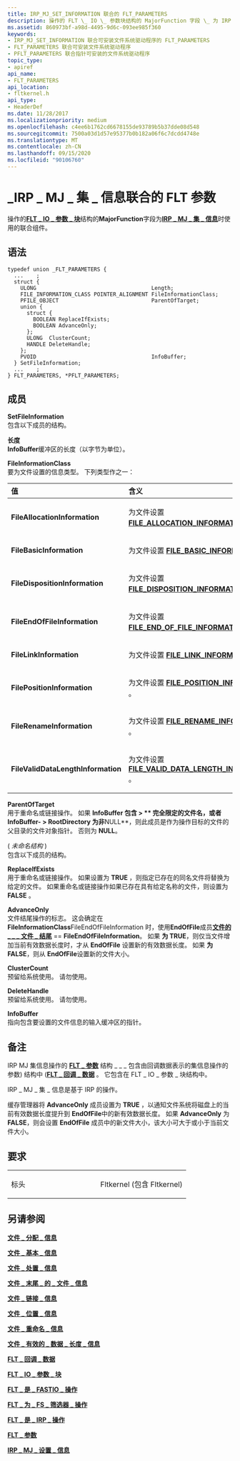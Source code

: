 ```yaml
---
title: IRP_MJ_SET_INFORMATION 联合的 FLT_PARAMETERS
description: 操作的 FLT \_ IO \_ 参数块结构的 MajorFunction 字段 \_ 为 IRP \_ MJ \_ 集 \_ 信息时使用的联合组件。
ms.assetid: 860973bf-a98d-4495-9d6c-093ee985f360
keywords:
- IRP_MJ_SET_INFORMATION 联合可安装文件系统驱动程序的 FLT_PARAMETERS
- FLT_PARAMETERS 联合可安装文件系统驱动程序
- PFLT_PARAMETERS 联合指针可安装的文件系统驱动程序
topic_type:
- apiref
api_name:
- FLT_PARAMETERS
api_location:
- fltkernel.h
api_type:
- HeaderDef
ms.date: 11/28/2017
ms.localizationpriority: medium
ms.openlocfilehash: c4ee6b1762cd6678155de93789b5b37dde08d548
ms.sourcegitcommit: 7500a03d1d57e95377b0b182a06f6c7dcdd4748e
ms.translationtype: MT
ms.contentlocale: zh-CN
ms.lasthandoff: 09/15/2020
ms.locfileid: "90106760"
---
```

# <a name="flt_parameters-for-irp_mj_set_information-union"></a>\_IRP \_ MJ \_ 集 \_ 信息联合的 FLT 参数


操作的[**FLT \_ IO \_ 参数 \_ 块**](/windows-hardware/drivers/ddi/fltkernel/ns-fltkernel-_flt_io_parameter_block)结构的**MajorFunction**字段为[**IRP \_ MJ \_ 集 \_ 信息**](irp-mj-set-information.md)时使用的联合组件。

<a name="syntax"></a>语法
------

```ManagedCPlusPlus
typedef union _FLT_PARAMETERS {
  ...    ;
  struct {
    ULONG                                    Length;
    FILE_INFORMATION_CLASS POINTER_ALIGNMENT FileInformationClass;
    PFILE_OBJECT                             ParentOfTarget;
    union {
      struct {
        BOOLEAN ReplaceIfExists;
        BOOLEAN AdvanceOnly;
      };
      ULONG  ClusterCount;
      HANDLE DeleteHandle;
    };
    PVOID                                    InfoBuffer;
  } SetFileInformation;
  ...    ;
} FLT_PARAMETERS, *PFLT_PARAMETERS;
```

<a name="members"></a>成员
-------

**SetFileInformation**  
包含以下成员的结构。

**长度**  
**InfoBuffer**缓冲区的长度（以字节为单位）。

**FileInformationClass**  
要为文件设置的信息类型。 下列类型作之一：

<table>
<colgroup>
<col width="50%" />
<col width="50%" />
</colgroup>
<thead>
<tr class="header">
<th align="left">值</th>
<th align="left">含义</th>
</tr>
</thead>
<tbody>
<tr class="odd">
<td align="left"><p><strong>FileAllocationInformation</strong></p></td>
<td align="left"><p>为文件设置 <a href="/windows-hardware/drivers/ddi/ntifs/ns-ntifs-_file_allocation_information" data-raw-source="[&lt;strong&gt;FILE_ALLOCATION_INFORMATION&lt;/strong&gt;](/windows-hardware/drivers/ddi/ntifs/ns-ntifs-_file_allocation_information)"><strong>FILE_ALLOCATION_INFORMATION</strong></a> 。</p></td>
</tr>
<tr class="even">
<td align="left"><p><strong>FileBasicInformation</strong></p></td>
<td align="left"><p>为文件设置 <a href="/windows-hardware/drivers/ddi/wdm/ns-wdm-_file_basic_information" data-raw-source="[&lt;strong&gt;FILE_BASIC_INFORMATION&lt;/strong&gt;](/windows-hardware/drivers/ddi/wdm/ns-wdm-_file_basic_information)"><strong>FILE_BASIC_INFORMATION</strong></a> 。</p></td>
</tr>
<tr class="odd">
<td align="left"><p><strong>FileDispositionInformation</strong></p></td>
<td align="left"><p>为文件设置 <a href="/windows-hardware/drivers/ddi/ntddk/ns-ntddk-_file_disposition_information" data-raw-source="[&lt;strong&gt;FILE_DISPOSITION_INFORMATION&lt;/strong&gt;](/windows-hardware/drivers/ddi/ntddk/ns-ntddk-_file_disposition_information)"><strong>FILE_DISPOSITION_INFORMATION</strong></a> 。</p></td>
</tr>
<tr class="even">
<td align="left"><p><strong>FileEndOfFileInformation</strong></p></td>
<td align="left"><p>为文件设置 <a href="/windows-hardware/drivers/ddi/ntddk/ns-ntddk-_file_end_of_file_information" data-raw-source="[&lt;strong&gt;FILE_END_OF_FILE_INFORMATION&lt;/strong&gt;](/windows-hardware/drivers/ddi/ntddk/ns-ntddk-_file_end_of_file_information)"><strong>FILE_END_OF_FILE_INFORMATION</strong></a> 。</p></td>
</tr>
<tr class="odd">
<td align="left"><p><strong>FileLinkInformation</strong></p></td>
<td align="left"><p>为文件设置 <a href="/windows-hardware/drivers/ddi/ntifs/ns-ntifs-_file_link_information" data-raw-source="[&lt;strong&gt;FILE_LINK_INFORMATION&lt;/strong&gt;](/windows-hardware/drivers/ddi/ntifs/ns-ntifs-_file_link_information)"><strong>FILE_LINK_INFORMATION</strong></a> 。</p></td>
</tr>
<tr class="even">
<td align="left"><p><strong>FilePositionInformation</strong></p></td>
<td align="left"><p>为文件设置 <a href="/windows-hardware/drivers/ddi/wdm/ns-wdm-_file_position_information" data-raw-source="[&lt;strong&gt;FILE_POSITION_INFORMATION&lt;/strong&gt;](/windows-hardware/drivers/ddi/wdm/ns-wdm-_file_position_information)"><strong>FILE_POSITION_INFORMATION</strong></a> 。</p></td>
</tr>
<tr class="odd">
<td align="left"><p><strong>FileRenameInformation</strong></p></td>
<td align="left"><p>为文件设置 <a href="/windows-hardware/drivers/ddi/ntifs/ns-ntifs-_file_rename_information" data-raw-source="[&lt;strong&gt;FILE_RENAME_INFORMATION&lt;/strong&gt;](/windows-hardware/drivers/ddi/ntifs/ns-ntifs-_file_rename_information)"><strong>FILE_RENAME_INFORMATION</strong></a> 。</p></td>
</tr>
<tr class="even">
<td align="left"><p><strong>FileValidDataLengthInformation</strong></p></td>
<td align="left"><p>为文件设置 <a href="/windows-hardware/drivers/ddi/ntddk/ns-ntddk-_file_valid_data_length_information" data-raw-source="[&lt;strong&gt;FILE_VALID_DATA_LENGTH_INFORMATION&lt;/strong&gt;](/windows-hardware/drivers/ddi/ntddk/ns-ntddk-_file_valid_data_length_information)"><strong>FILE_VALID_DATA_LENGTH_INFORMATION</strong></a> 。</p></td>
</tr>
</tbody>
</table>

 

**ParentOfTarget**  
用于重命名或链接操作。 如果 **InfoBuffer 包含 &gt; ** 完全限定的文件名，或者 **InfoBuffer- &gt; RootDirectory** 为非**NULL**，则此成员是作为操作目标的文件的父目录的文件对象指针。 否则为 **NULL**。

 ( *未命名结构* )   
包含以下成员的结构。

**ReplaceIfExists**  
用于重命名或链接操作。 如果设置为 **TRUE** ，则指定已存在的同名文件将替换为给定的文件。 如果重命名或链接操作如果已存在具有给定名称的文件，则设置为 **FALSE** 。

**AdvanceOnly**  
文件结尾操作的标志。 这会确定在**FileInformationClass**FileEndOfFileInformation 时，使用**EndOfFile**成员[**文件的 \_ \_ \_ 文件 \_ 结尾**](/windows-hardware/drivers/ddi/ntddk/ns-ntddk-_file_end_of_file_information)  ==  **FileEndOfFileInformation**。 如果 **为 TRUE**，则仅当文件增加当前有效数据长度时，才从 **EndOfFile** 设置新的有效数据长度。 如果 **为 FALSE**，则从 **EndOfFile**设置新的文件大小。

**ClusterCount**  
预留给系统使用。 请勿使用。

**DeleteHandle**  
预留给系统使用。 请勿使用。

**InfoBuffer**  
指向包含要设置的文件信息的输入缓冲区的指针。

<a name="remarks"></a>备注
-------

IRP MJ 集信息操作的 [**FLT \_ 参数**](/windows-hardware/drivers/ddi/fltkernel/ns-fltkernel-_flt_parameters) 结构 \_ \_ \_ 包含由回调数据表示的集信息操作的参数) 结构中 ([**FLT \_ 回调 \_ 数据**](/windows-hardware/drivers/ddi/fltkernel/ns-fltkernel-_flt_callback_data) 。 它包含在 FLT \_ IO \_ 参数 \_ 块结构中。

IRP \_ MJ \_ 集 \_ 信息是基于 IRP 的操作。

缓存管理器将 **AdvanceOnly** 成员设置为 **TRUE** ，以通知文件系统将磁盘上的当前有效数据长度提升到 **EndOfFile**中的新有效数据长度。 如果 **AdvanceOnly** 为 **FALSE**，则会设置 **EndOfFile** 成员中的新文件大小，该大小可大于或小于当前文件大小。

<a name="requirements"></a>要求
------------

<table>
<colgroup>
<col width="50%" />
<col width="50%" />
</colgroup>
<tbody>
<tr class="odd">
<td align="left"><p>标头</p></td>
<td align="left">Fltkernel (包含 Fltkernel) </td>
</tr>
</tbody>
</table>

## <a name="see-also"></a>另请参阅


[**文件 \_ 分配 \_ 信息**](/windows-hardware/drivers/ddi/ntifs/ns-ntifs-_file_allocation_information)

[**文件 \_ 基本 \_ 信息**](/windows-hardware/drivers/ddi/wdm/ns-wdm-_file_basic_information)

[**文件 \_ 处置 \_ 信息**](/windows-hardware/drivers/ddi/ntddk/ns-ntddk-_file_disposition_information)

[**文件 \_ 末尾 \_ 的 \_ 文件 \_ 信息**](/windows-hardware/drivers/ddi/ntddk/ns-ntddk-_file_end_of_file_information)

[**文件 \_ 链接 \_ 信息**](/windows-hardware/drivers/ddi/ntifs/ns-ntifs-_file_link_information)

[**文件 \_ 位置 \_ 信息**](/windows-hardware/drivers/ddi/wdm/ns-wdm-_file_position_information)

[**文件 \_ 重命名 \_ 信息**](/windows-hardware/drivers/ddi/ntifs/ns-ntifs-_file_rename_information)

[**文件 \_ 有效的 \_ 数据 \_ 长度 \_ 信息**](/windows-hardware/drivers/ddi/ntddk/ns-ntddk-_file_valid_data_length_information)

[**FLT \_ 回调 \_ 数据**](/windows-hardware/drivers/ddi/fltkernel/ns-fltkernel-_flt_callback_data)

[**FLT \_ IO \_ 参数 \_ 块**](/windows-hardware/drivers/ddi/fltkernel/ns-fltkernel-_flt_io_parameter_block)

[**FLT \_ 是 \_ FASTIO \_ 操作**](/windows-hardware/drivers/ddi/index)

[**FLT \_ 为 \_ FS \_ 筛选器 \_ 操作**](/previous-versions/ff544648(v=vs.85))

[**FLT \_ 是 \_ IRP \_ 操作**](/previous-versions/ff544654(v=vs.85))

[**FLT \_ 参数**](/windows-hardware/drivers/ddi/fltkernel/ns-fltkernel-_flt_parameters)

[**IRP \_ MJ \_ 设置 \_ 信息**](irp-mj-set-information.md)

